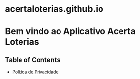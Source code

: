 # acertaloterias.github.io

# Bem vindo ao Aplicativo Acerta Loterias

## Table of Contents
- [Política de Privacidade](PrivacyPolicy.md)
